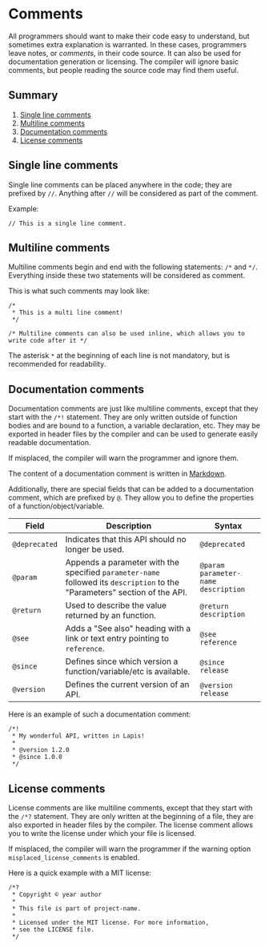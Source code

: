 # Comments

All programmers should want to make their code easy to understand, but sometimes extra explanation is warranted. In these cases, programmers leave notes, or *comments*, in their code source. It can also be used for documentation generation or licensing. The compiler will ignore basic comments, but people reading the source code may find them useful.

## Summary

 1. [Single line comments](#single-line-comments)
 2. [Multiline comments](#multiline-comments)
 3. [Documentation comments](#documentation-comments)
 4. [License comments](#license-comments)

## Single line comments

Single line comments can be placed anywhere in the code; they are prefixed by `//`. Anything after `//` will be considered as part of the comment.

Example:

```lapis
// This is a single line comment.
```

## Multiline comments

Multiline comments begin and end with the following statements: `/*` and `*/`.
Everything inside these two statements will be considered as comment.

This is what such comments may look like:

```lapis
/* 
 * This is a multi line comment!
 */

/* Multiline comments can also be used inline, which allows you to write code after it */
```

The asterisk `*` at the beginning of each line is not mandatory, but is recommended for readability.

## Documentation comments

Documentation comments are just like multiline comments, except that they start with the `/*!` statement.
They are only written outside of function bodies and are bound to a function, a variable declaration, etc.
They may be exported in header files by the compiler and can be used to generate easily readable documentation.

If misplaced, the compiler will warn the programmer and ignore them.

The content of a documentation comment is written in [Markdown](https://github.com/adam-p/markdown-here/wiki/Markdown-Cheatsheet).

Additionally, there are special fields that can be added to a documentation comment, which are prefixed by `@`.
They allow you to define the properties of a function/object/variable.

| Field         |  Description                                                                                                               |  Syntax                             |
|---------------|----------------------------------------------------------------------------------------------------------------------------|-------------------------------------|
| `@deprecated` | Indicates that this API should no longer be used.                                                                          | `@deprecated`                       |
| `@param`      | Appends a parameter with the specified `parameter-name` followed its `description` to the "Parameters" section of the API. | `@param parameter-name description` |
| `@return`     | Used to describe the value returned by an function.                                                                        | `@return description`               |
| `@see`        | Adds a "See also" heading with a link or text entry pointing to `reference`.                                               | `@see reference`                    |
| `@since`      | Defines since which version a function/variable/etc is available.                                                          | `@since release`                    |
| `@version`    | Defines the current version of an API.                                                                                     | `@version release`                  |

Here is an example of such a documentation comment:

```lapis
/*!
 * My wonderful API, written in Lapis!
 *
 * @version 1.2.0
 * @since 1.0.0
 */
```

## License comments

License comments are like multiline comments, except that they start with the `/*?` statement.
They are only written at the beginning of a file, they are also exported in header files by the compiler.
The license comment allows you to write the license under which your file is licensed.

If misplaced, the compiler will warn the programmer if the warning option `misplaced_license_comments` is enabled.

Here is a quick example with a MIT license:

```lapis
/*?
 * Copyright © year author
 *
 * This file is part of project-name.
 *
 * Licensed under the MIT license. For more information,
 * see the LICENSE file.
 */
```
